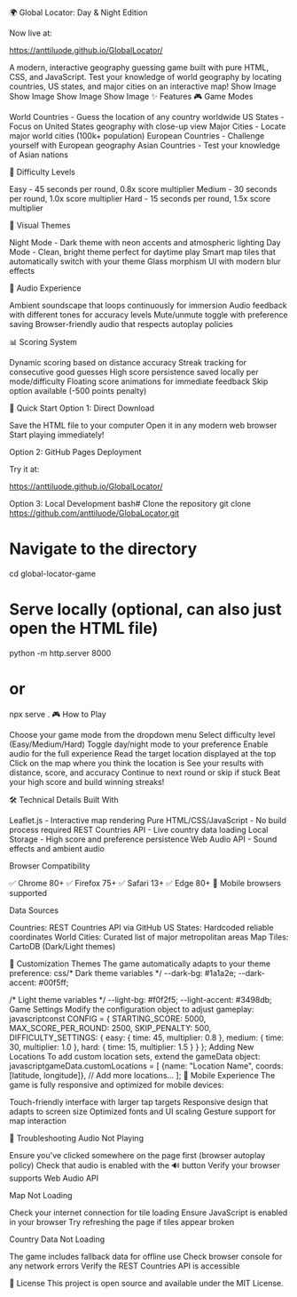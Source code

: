🌍 Global Locator: Day & Night Edition

Now live at: 

https://anttiluode.github.io/GlobalLocator/

A modern, interactive geography guessing game built with pure HTML, CSS, and JavaScript. Test your knowledge of world geography by locating countries, US states, and major cities on an interactive map!
Show Image Show Image Show Image Show Image
✨ Features
🎮 Game Modes

World Countries - Guess the location of any country worldwide
US States - Focus on United States geography with close-up view
Major Cities - Locate major world cities (100k+ population)
European Countries - Challenge yourself with European geography
Asian Countries - Test your knowledge of Asian nations

🎯 Difficulty Levels

Easy - 45 seconds per round, 0.8x score multiplier
Medium - 30 seconds per round, 1.0x score multiplier
Hard - 15 seconds per round, 1.5x score multiplier

🌅 Visual Themes

Night Mode - Dark theme with neon accents and atmospheric lighting
Day Mode - Clean, bright theme perfect for daytime play
Smart map tiles that automatically switch with your theme
Glass morphism UI with modern blur effects

🎵 Audio Experience

Ambient soundscape that loops continuously for immersion
Audio feedback with different tones for accuracy levels
Mute/unmute toggle with preference saving
Browser-friendly audio that respects autoplay policies

📊 Scoring System

Dynamic scoring based on distance accuracy
Streak tracking for consecutive good guesses
High score persistence saved locally per mode/difficulty
Floating score animations for immediate feedback
Skip option available (-500 points penalty)

🚀 Quick Start
Option 1: Direct Download

Save the HTML file to your computer
Open it in any modern web browser
Start playing immediately!

Option 2: GitHub Pages Deployment

Try it at: 

https://anttiluode.github.io/GlobalLocator/

Option 3: Local Development
bash# Clone the repository
git clone https://github.com/anttiluode/GlobaLocator.git

# Navigate to the directory
cd global-locator-game

# Serve locally (optional, can also just open the HTML file)
python -m http.server 8000
# or
npx serve .
🎮 How to Play

Choose your game mode from the dropdown menu
Select difficulty level (Easy/Medium/Hard)
Toggle day/night mode to your preference
Enable audio for the full experience
Read the target location displayed at the top
Click on the map where you think the location is
See your results with distance, score, and accuracy
Continue to next round or skip if stuck
Beat your high score and build winning streaks!

🛠️ Technical Details
Built With

Leaflet.js - Interactive map rendering
Pure HTML/CSS/JavaScript - No build process required
REST Countries API - Live country data loading
Local Storage - High score and preference persistence
Web Audio API - Sound effects and ambient audio

Browser Compatibility

✅ Chrome 80+
✅ Firefox 75+
✅ Safari 13+
✅ Edge 80+
📱 Mobile browsers supported

Data Sources

Countries: REST Countries API via GitHub
US States: Hardcoded reliable coordinates
World Cities: Curated list of major metropolitan areas
Map Tiles: CartoDB (Dark/Light themes)

🎨 Customization
Themes
The game automatically adapts to your theme preference:
css/* Dark theme variables */
--dark-bg: #1a1a2e;
--dark-accent: #00f5ff;

/* Light theme variables */
--light-bg: #f0f2f5;
--light-accent: #3498db;
Game Settings
Modify the configuration object to adjust gameplay:
javascriptconst CONFIG = {
    STARTING_SCORE: 5000,
    MAX_SCORE_PER_ROUND: 2500,
    SKIP_PENALTY: 500,
    DIFFICULTY_SETTINGS: {
        easy: { time: 45, multiplier: 0.8 },
        medium: { time: 30, multiplier: 1.0 },
        hard: { time: 15, multiplier: 1.5 }
    }
};
Adding New Locations
To add custom location sets, extend the gameData object:
javascriptgameData.customLocations = [
    {name: "Location Name", coords: [latitude, longitude]},
    // Add more locations...
];
📱 Mobile Experience
The game is fully responsive and optimized for mobile devices:

Touch-friendly interface with larger tap targets
Responsive design that adapts to screen size
Optimized fonts and UI scaling
Gesture support for map interaction

🔧 Troubleshooting
Audio Not Playing

Ensure you've clicked somewhere on the page first (browser autoplay policy)
Check that audio is enabled with the 🔊 button
Verify your browser supports Web Audio API

Map Not Loading

Check your internet connection for tile loading
Ensure JavaScript is enabled in your browser
Try refreshing the page if tiles appear broken

Country Data Not Loading

The game includes fallback data for offline use
Check browser console for any network errors
Verify the REST Countries API is accessible

📄 License
This project is open source and available under the MIT License.
